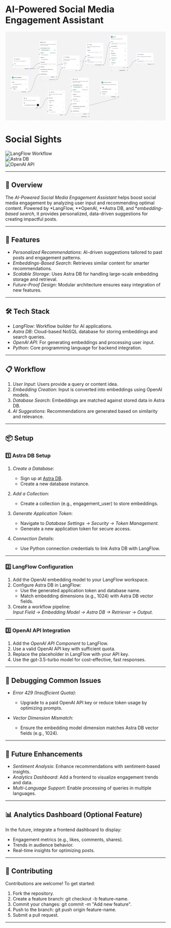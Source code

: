 # AI-Powered Social Media Engagement Assistant
![Langflow Flow](https://raw.githubusercontent.com/Vink-135/Social-Sights/refs/heads/main/langflow's%20flow.png)
# Social Sights
![LangFlow Workflow](https://img.shields.io/badge/LangFlow-Workflow-blue.svg)  
![Astra DB](https://img.shields.io/badge/AstraDB-CloudDatabase-orange.svg)  
![OpenAI API](https://img.shields.io/badge/OpenAI-API-green.svg)  

---

## 📖 Overview

The *AI-Powered Social Media Engagement Assistant* helps boost social media engagement by analyzing user input and recommending optimal content. Powered by *LangFlow, **OpenAI, **Astra DB, and **embedding-based search*, it provides personalized, data-driven suggestions for creating impactful posts.

---

## 🚀 Features

- *Personalized Recommendations*: AI-driven suggestions tailored to past posts and engagement patterns.
- *Embeddings-Based Search*: Retrieves similar content for smarter recommendations.
- *Scalable Storage*: Uses Astra DB for handling large-scale embedding storage and retrieval.
- *Future-Proof Design*: Modular architecture ensures easy integration of new features.

---

## 🛠️ Tech Stack

- *LangFlow*: Workflow builder for AI applications.  
- *Astra DB*: Cloud-based NoSQL database for storing embeddings and search queries.  
- *OpenAI API*: For generating embeddings and processing user input.  
- *Python*: Core programming language for backend integration.  

---

## 📋 Workflow

1. *User Input*: Users provide a query or content idea.  
2. *Embedding Creation*: Input is converted into embeddings using OpenAI models.  
3. *Database Search*: Embeddings are matched against stored data in Astra DB.  
4. *AI Suggestions*: Recommendations are generated based on similarity and relevance.  

---

## 📦 Setup

### 1️⃣ Astra DB Setup

1. *Create a Database*:  
   - Sign up at [Astra DB](https://www.datastax.com/astra).  
   - Create a new database instance.  

2. *Add a Collection*:  
   - Create a collection (e.g., engagement_user) to store embeddings.  

3. *Generate Application Token*:  
   - Navigate to *Database Settings → Security → Token Management*.  
   - Generate a new application token for secure access.  

4. *Connection Details*:  
   - Use Python connection credentials to link Astra DB with LangFlow.

---

### 2️⃣ LangFlow Configuration

1. Add the OpenAI embedding model to your LangFlow workspace.  
2. Configure Astra DB in LangFlow:  
   - Use the generated application token and database name.  
   - Match embedding dimensions (e.g., 1024) with Astra DB vector fields.  
3. Create a workflow pipeline:  
   *Input Field → Embedding Model → Astra DB → Retriever → Output.*

---

### 3️⃣ OpenAI API Integration

1. Add the *OpenAI API Component* to LangFlow.  
2. Use a valid OpenAI API key with sufficient quota.  
3. Replace the placeholder in LangFlow with your API key.  
4. Use the gpt-3.5-turbo model for cost-effective, fast responses.  

---

## 🐞 Debugging Common Issues

- *Error 429 (Insufficient Quota)*:  
  - Upgrade to a paid OpenAI API key or reduce token usage by optimizing prompts.  

- *Vector Dimension Mismatch*:  
  - Ensure the embedding model dimension matches Astra DB vector fields (e.g., 1024).  

---

## 🌟 Future Enhancements

- *Sentiment Analysis*: Enhance recommendations with sentiment-based insights.  
- *Analytics Dashboard*: Add a frontend to visualize engagement trends and data.  
- *Multi-Language Support*: Enable processing of queries in multiple languages.  

---

## 📊 Analytics Dashboard (Optional Feature)

In the future, integrate a frontend dashboard to display:  
- Engagement metrics (e.g., likes, comments, shares).  
- Trends in audience behavior.  
- Real-time insights for optimizing posts.

---

## 🤝 Contributing

Contributions are welcome! To get started:  

1. Fork the repository.  
2. Create a feature branch: git checkout -b feature-name.  
3. Commit your changes: git commit -m "Add new feature".  
4. Push to the branch: git push origin feature-name.  
5. Submit a pull request.  

---
